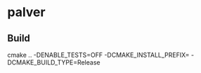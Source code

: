 # palver

## Build
cmake .. -DENABLE_TESTS=OFF -DCMAKE_INSTALL_PREFIX=<install location> -DCMAKE_BUILD_TYPE=Release
